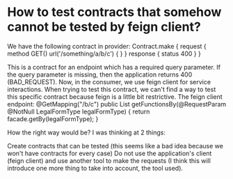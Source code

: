 
# How to test contracts that somehow cannot be tested by feign client?

We have the following contract in provider:
Contract.make {
    request {
        method GET()
        url('/something/a/b/c') {
        }
    }
    response {
        status 400
    }
}

This is a contract for an endpoint which has a required query parameter. If the query parameter is missing, then the application returns 400 (BAD_REQUEST).
Now, in the consumer, we use feign client for service interactions. When trying to test this contract, we can't find a way to test this specific contract because feign is a little bit restrictive.
The feign client endpoint:
@GetMapping("/b/c") 
public List<Function> getFunctionsBy(@RequestParam @NotNull LegalFormType legalFormType) {
    return facade.getBy(legalFormType);
}  

How the right way would be? I was thinking at 2 things:

Create contracts that can be tested (this seems like a bad idea because we won't have contracts for every case)
Do not use the application's client (feign client) and use another tool to make the requests (I think this will introduce one more thing to take into account, the tool used).


        